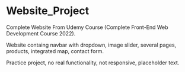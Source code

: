 # Website_Project
Complete Website From Udemy Course (Complete Front-End Web Development Course 2022).

Website containg navbar with dropdown, image slider, several pages, products, integrated map, contact form.

Practice project, no real functionality, not responsive, placeholder text.
